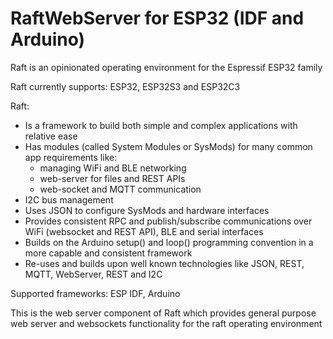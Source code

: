 # RaftWebServer for ESP32 (IDF and Arduino)

Raft is an opinionated operating environment for the Espressif ESP32 family

Raft currently supports: ESP32, ESP32S3 and ESP32C3

Raft:

* Is a framework to build both simple and complex applications with relative ease
* Has modules (called System Modules or SysMods) for many common app requirements like:
    * managing WiFi and BLE networking
    * web-server for files and REST APIs
    * web-socket and MQTT communication
* I2C bus management
* Uses JSON to configure SysMods and hardware interfaces
* Provides consistent RPC and publish/subscribe communications over WiFi (websocket and REST API), BLE and serial interfaces
* Builds on the Arduino setup() and loop() programming convention in a more capable and consistent framework
* Re-uses and builds upon well known technologies like JSON, REST, MQTT, WebServer, REST and I2C

Supported frameworks: ESP IDF, Arduino

This is the web server component of Raft which provides general purpose web server and websockets functionality for the raft operating environment
